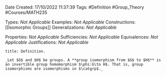 <div class="topSpace"></div>

Date Created: 17/10/2022 11:37:39
Tags: #Definition #Group_Theory #Courses/MATH235

Types: _Not Applicable_
Examples: _Not Applicable_
Constructions: [[Isomorphic Groups]]
Generalizations: _Not Applicable_

Properties: _Not Applicable_
Sufficiencies: _Not Applicable_
Equivalences: _Not Applicable_
Justifications: _Not Applicable_

``` ad-Definition
title: Definition.

_Let $G$ and $H$ be groups. A **group isomorphism from $G$ to $H$** is an invertible group homomorphism $\phi:G\to H$. That is, group isomorphisms are isomorphisms in $\catgrp$._

```
